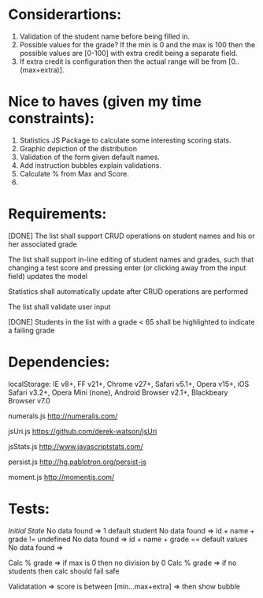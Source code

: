 Considerartions:
================

1. Validation of the student name before being filled in.
2. Possible values for the grade?  If the min is 0 and the max is 100
then the possible values are [0-100] with extra credit being a separate field.
3. If extra credit is configuration then the actual range will be from
[0..(max+extra)].

Nice to haves (given my time constraints):
==========================================
1. Statistics JS Package to calculate some interesting scoring stats.
2. Graphic depiction of the distribution
3. Validation of the form given default names.
4. Add instruction bubbles explain validations.
5. Calculate % from Max and Score.
6. 

Requirements:
=============
[DONE] The list shall support CRUD operations on student names and his or her associated grade

The list shall support in-line editing of student names and grades, such that changing a test score and pressing enter (or clicking away from the input field) updates the model

Statistics shall automatically update after CRUD operations are performed

The list shall validate user input

[DONE] Students in the list with a grade < 65 shall be highlighted to indicate a failing grade

Dependencies:
=============
localStorage:
	IE v8+, FF v21+, Chrome v27+, Safari v5.1+, Opera v15+, iOS Safari v3.2+,
	Opera Mini (none), Android Browser v2.1+, Blackbeary Browser v7.0

numerals.js
http://numeraljs.com/

jsUri.js
https://github.com/derek-watson/jsUri

jsStats.js
http://www.javascriptstats.com/

persist.js
http://hg.pablotron.org/persist-js

moment.js
http://momentjs.com/

Tests:
======

_Initial State_
No data found => 1 default student
No data found => id + name + grade != undefined
No data found => id + name + grade == default values
No data found => 

Calc % grade => if max is 0 then no division by 0
Calc % grade => if no students then calc should fail safe

Validatation => score is between [min...max+extra]
			=> then show bubble

